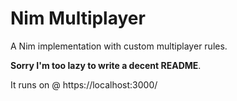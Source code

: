 # Nim Multiplayer

A Nim implementation with custom multiplayer rules.

**Sorry I'm too lazy to write a decent README**.

It runs on @ https://localhost:3000/